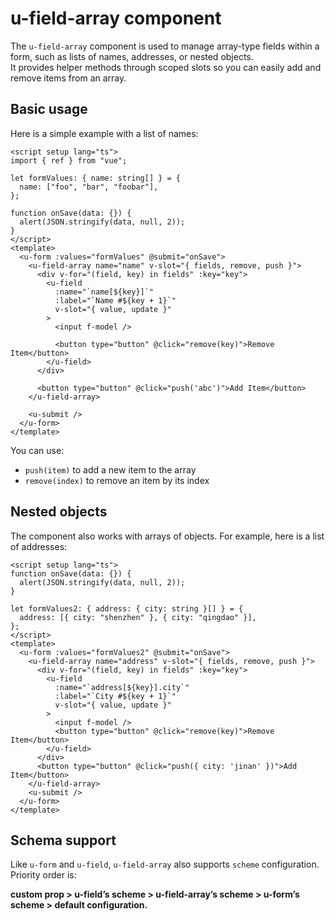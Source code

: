 # u-field-array component

The `u-field-array` component is used to manage array-type fields within a form, such as lists of names, addresses, or nested objects.  
It provides helper methods through scoped slots so you can easily add and remove items from an array.

## Basic usage

Here is a simple example with a list of names:

```vue
<script setup lang="ts">
import { ref } from "vue";

let formValues: { name: string[] } = {
  name: ["foo", "bar", "foobar"],
};

function onSave(data: {}) {
  alert(JSON.stringify(data, null, 2));
}
</script>
<template>
  <u-form :values="formValues" @submit="onSave">
    <u-field-array name="name" v-slot="{ fields, remove, push }">
      <div v-for="(field, key) in fields" :key="key">
        <u-field
          :name="`name[${key}]`"
          :label="`Name #${key + 1}`"
          v-slot="{ value, update }"
        >
          <input f-model />

          <button type="button" @click="remove(key)">Remove Item</button>
        </u-field>
      </div>

      <button type="button" @click="push('abc')">Add Item</button>
    </u-field-array>

    <u-submit />
  </u-form>
</template>
```

You can use:

- `push(item)` to add a new item to the array
- `remove(index)` to remove an item by its index

## Nested objects

The component also works with arrays of objects. For example, here is a list of addresses:

```vue
<script setup lang="ts">
function onSave(data: {}) {
  alert(JSON.stringify(data, null, 2));
}

let formValues2: { address: { city: string }[] } = {
  address: [{ city: "shenzhen" }, { city: "qingdao" }],
};
</script>
<template>
  <u-form :values="formValues2" @submit="onSave">
    <u-field-array name="address" v-slot="{ fields, remove, push }">
      <div v-for="(field, key) in fields" :key="key">
        <u-field
          :name="`address[${key}].city`"
          :label="`City #${key + 1}`"
          v-slot="{ value, update }"
        >
          <input f-model />
          <button type="button" @click="remove(key)">Remove Item</button>
        </u-field>
      </div>
      <button type="button" @click="push({ city: 'jinan' })">Add Item</button>
    </u-field-array>
    <u-submit />
  </u-form>
</template>
```

## Schema support

Like `u-form` and `u-field`, `u-field-array` also supports `scheme` configuration.  
Priority order is:

**custom prop > u-field’s scheme > u-field-array’s scheme > u-form’s scheme > default configuration.**
